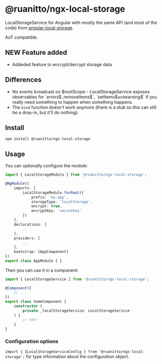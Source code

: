 # @ruanitto/ngx-local-storage

LocalStorageService for Angular with mostly the same API (and most of the code) from [angular-local-storage](https://github.com/grevory/angular-local-storage).

AoT compatible.

## NEW Feature added

* Addeded feature to encrypt/decrypt storage data

## Differences

* No events broadcast on $rootScope - LocalStorageService exposes observables for `errors$`,`removeItems$`, `setItems$` and `warning$` if you really need something to happen when something happens.
* The `bind` function doesn't work anymore (there is a stub so this can still be a drop-in, but it'll do nothing).

## Install

`npm install @ruanitto/ngx-local-storage`

## Usage

You can optionally configure the module:

```typescript
import { LocalStorageModule } from '@ruanitto/ngx-local-storage';

@NgModule({
    imports: [
        LocalStorageModule.forRoot({
            prefix: 'my-app',
            storageType: 'localStorage',
            encrypt: true,
            encryptKey: 'securekey'
        })
    ],
    declarations: [
        ..
    ],
    providers: [
        ..
    ],
    bootstrap: [AppComponent]
})
export class AppModule { }
```

Then you can use it in a component:

```typescript
import { LocalStorageService } from '@ruanitto/ngx-local-storage';

@Component({
    // ...
})
export class SomeComponent {
    constructor (
        private _localStorageService: LocalStorageService
    ) {
        // YAY!
    }
}

```

### Configuration options

`import { ILocalStorageServiceConfig } from '@ruanitto/ngx-local-storage';` for type information about the configuration object.
